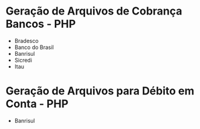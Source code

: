 # Geração de Arquivos de Cobrança Bancos - PHP

  * Bradesco
  * Banco do Brasil
  * Banrisul
  * Sicredi
  * Itau
  
# Geração de Arquivos para Débito em Conta - PHP
  * Banrisul
